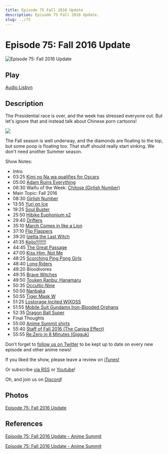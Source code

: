 ```yaml
---
title: Episode 75 Fall 2016 Update
description: Episode 75 Fall 2016 Update.
slug: ../75
---
```


# Episode 75: Fall 2016 Update

![Episode 75: Fall 2016 Update](https://i.imgur.com/vZAWo36.png)

## Play

[Audio Lisbyn](http://traffic.libsyn.com/ranime/final_75_mixdown.mp3)

## Description

The Presidential race is over, and the week has stressed everyone out. But let's ignore that and instead talk about Chinese porn cartoons!

[![](https://i.imgur.com/EPnQc1R.png)](http://traffic.libsyn.com/ranime/final_75_mixdown.mp3)

The Fall season is well underway, and the diamonds are floating to the top, but some poop is floating too. That stuff should really start sinking. We don't need another Summer season.

Show Notes:

*   Intro
*   03:25 [Kimi no Na wa qualifies for Oscars](http://www.crunchyroll.com/anime-news/2016/11/08-1/funimation-confirms-that-anime-movie-your-name-qualifies-for-oscar#comments)
*   05:00 [Adam Ruins Everything](https://www.youtube.com/watch?v=rNRpb_E0jPc)
*   06:30 Waifu of the Week: [Chitose (Girlish Number)](https://myanimelist.net/character/137810/Chitose_Karasuma)
*   Main Topic: Fall 2016
*   08:30 [Girlish Number](https://myanimelist.net/anime/32607/Giarlish_Number)
*   13:55 [Yuri on Ice](https://myanimelist.net/anime/32995/Yuri_on_Ice)
*   19:25 [Soul Buster](https://myanimelist.net/anime/33775/Soul_Buster)
*   25:50 [Hibike Euphonium s2](https://myanimelist.net/anime/31988/Hibike_Euphonium_2?q=hibike%20euph)
*   29:40 [Drifters](https://myanimelist.net/anime/31339/Drifters)
*   35:10 [March Comes in like a Lion](https://myanimelist.net/anime/31646/3-gatsu_no_Lion?q=march%20comes%20in)
*   37:10 [Flip Flappers](https://myanimelist.net/anime/32979/Flip_Flappers)
*   39:20 [Izetta the Last Witch](https://myanimelist.net/anime/33433/Shuumatsu_no_Izetta?q=izetta%20)
*   41:35 [Keijo!!!!!!!!](https://myanimelist.net/anime/32686/Keijo?q=keijo)
*   44:45 [The Great Passage](https://myanimelist.net/anime/32948/Fune_wo_Amu?q=the%20great%20passage)
*   47:00 [Kiss Him, Not Me](https://myanimelist.net/anime/32899/Watashi_ga_Motete_Dousunda)
*   48:25 [Scorching Ping Pong Girls](https://myanimelist.net/anime/33031/Shakunetsu_no_Takkyuu_Musume?q=scorching%20ping)
*   48:40 [Long Riders](https://myanimelist.net/anime/30652/Long_Riders?q=long%20riders)
*   49:20 Bloodivores
*   49:35 [Brave Witches](https://myanimelist.net/anime/32866/Brave_Witches?q=brave%20wi)
*   49:50 [Touken Ranbu: Hanamaru](https://myanimelist.net/anime/33023/Touken_Ranbu__Hanamaru)
*   50:35 [Occultic;Nine](https://myanimelist.net/anime/32962/Occultic_Nine?q=occultic)
*   50:50 [Nanbaka](https://myanimelist.net/anime/30016/Nanbaka?q=nanbaka)
*   50:55 [Tiger Mask W](https://myanimelist.net/anime/32881/Tiger_Mask_W?q=tiger%20mask%20w)
*   51:25 [Lostorage Incited WIXOSS](https://myanimelist.net/anime/33197/Lostorage_Incited_WIXOSS)
*   51:55 [Mobile Suit Gundams Iron-Blooded Orphans](https://myanimelist.net/anime/33051/Mobile_Suit_Gundam__Iron-Blooded_Orphans_2nd_Season?q=iron-blooded)
*   52:35 [Dragon Ball Super](https://myanimelist.net/anime/30694/Dragon_Ball_Super)
*   Final Thoughts
*   55:00 [Anime Summit shirts](http://animesummit.net/anime-summit-store)
*   55:40 [Staff of Fall 2016 (The Canipa Effect)](https://www.youtube.com/watch?v=EXsaEqADEvU)
*   55:55 [Re:Zero in 8 Minutes (Gigguk)](https://www.youtube.com/watch?v=IuyxcKsFWhI)

Don't forget to [follow us on Twitter](https://twitter.animesummit.net/) to be kept up to date on every new episode and other anime news!

If you liked the show, please leave a review on [iTunes!](http://itunes.animesummit.net/)

Or subscribe [via RSS](http://ranime.libsyn.com/rss) or [Youtube](http://yt.animesummit.net/)!

Oh, and join us on [Discord](http://discord.animesummit.net/)!

## Photos

[Episode 75: Fall 2016 Update](https://i.imgur.com/vZAWo36.png)

## References

[Episode 75: Fall 2016 Update - Anime Summit](https://web.archive.org/web/20220128013232/http://animesummit.net/episode-75-fall-2016-update)

[Episode 75: Fall 2016 Update - Anime Summit](http://animesummit.net/episode-75-fall-2016-update)
